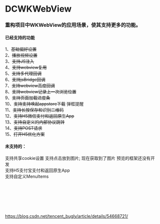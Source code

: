 # DCWKWebView

### 重构项目中WKWebView的应用场景，使其支持更多的功能。

#### 已经支持的功能
   1、~~基础偏好设置~~ <br>
   2、~~播放视频设置~~ <br>
   3、~~支持JS注入~~ <br>
   4、~~支持webview复用~~ <br>
   5、~~支持多代理回调~~ <br>
   6、~~支持jsBridge回调~~ <br>
   7、~~支持webview高度回调~~ <br>
   8、~~支持webview记录上一次浏览位置~~ <br>
   9、~~支持页面加载进度条~~ <br>
   10、~~支持支持唤起appstore下载~~ 弹框提醒 <br>
   11、~~支持长按保存和识别二维码~~ <br>
   12、~~支持H5微信支付和返回原生App~~ <br>
   13、~~支持自定义的内部协议跳转~~  <br>
   14、~~支持POST请求~~ <br>
   15、~~打开H5优化方案~~ <br>
   
   
#### 未支持的：
   支持共享cookie设置
   支持点击放到图片; 现在获取到了图片 预览的框架还没有开发 <br>
   支持H5支付宝支付和返回原生App <br>
   支持自定义MenuItems <br>
   <br>
   <br>
   
   <br>
   <br>
   <br>
   
   
   https://blog.csdn.net/tencent_bugly/article/details/54668721/
   <br>
   <br>
   
 
 
